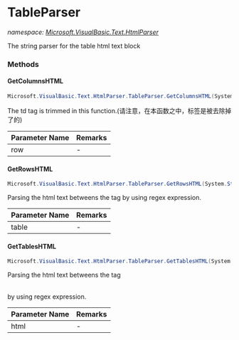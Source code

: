 ﻿# TableParser
_namespace: [Microsoft.VisualBasic.Text.HtmlParser](./index.md)_

The string parser for the table html text block



### Methods

#### GetColumnsHTML
```csharp
Microsoft.VisualBasic.Text.HtmlParser.TableParser.GetColumnsHTML(System.String)
```
The td tag is trimmed in this function.(请注意，在本函数之中，<td>标签是被去除掉了的)

|Parameter Name|Remarks|
|--------------|-------|
|row|-|


#### GetRowsHTML
```csharp
Microsoft.VisualBasic.Text.HtmlParser.TableParser.GetRowsHTML(System.String)
```
Parsing the html text betweens the tag <tr></tr> by using regex expression.

|Parameter Name|Remarks|
|--------------|-------|
|table|-|


#### GetTablesHTML
```csharp
Microsoft.VisualBasic.Text.HtmlParser.TableParser.GetTablesHTML(System.String)
```
Parsing the html text betweens the tag <table></table> by using regex expression.

|Parameter Name|Remarks|
|--------------|-------|
|html|-|



